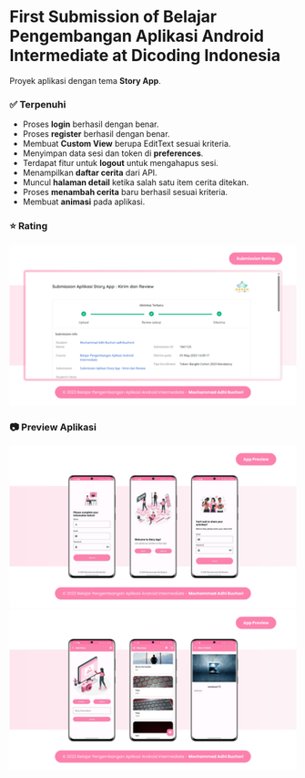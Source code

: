 # First Submission of Belajar Pengembangan Aplikasi Android Intermediate at Dicoding Indonesia

Proyek aplikasi dengan tema **Story App**.

### ✅ Terpenuhi  
- Proses **login** berhasil dengan benar.
- Proses **register** berhasil dengan benar.
- Membuat **Custom View** berupa EditText sesuai kriteria.
- Menyimpan data sesi dan token di **preferences**.
- Terdapat fitur untuk **logout** untuk mengahapus sesi.
- Menampilkan **daftar cerita** dari API.
- Muncul **halaman detail** ketika salah satu item cerita ditekan.
- Proses **menambah cerita** baru berhasil sesuai kriteria.
- Membuat **animasi** pada aplikasi.

### ⭐ Rating  
![Rating First Submission of Belajar Pengembangan Aplikasi Android Intermediate](/FirstSubmission-BPAAI-Rating.png "Rating")

### 📷 Preview Aplikasi
![Preview Aplikasi First Submission of Belajar Pengembangan Aplikasi Android Intermediate 1](/PreviewAplikasi-First-BPAAI-1.png "Preview Aplikasi 1")
![Preview Aplikasi First Submission of Belajar Pengembangan Aplikasi Android Intermediate 2](/PreviewAplikasi-First-BPAAI-2.png "Preview Aplikasi 2")

